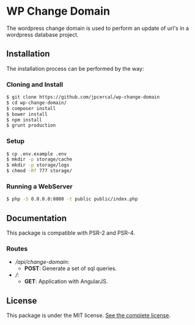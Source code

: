WP Change Domain
=============

The wordpress change domain is used to perform an update of url's in a wordpress database project.

Installation
------------

The installation process can be performed by the way:

### Cloning and Install

```sh
$ git clone https://github.com/jpcercal/wp-change-domain
$ cd wp-change-domain/
$ composer install
$ bower install
$ npm install
$ grunt production
```

### Setup

```sh
$ cp .env.example .env
$ mkdir -p storage/cache
$ mkdir -p storage/logs
$ chmod -Rf 777 storage/
```

### Running a WebServer

```sh
$ php -S 0.0.0.0:8080 -t public public/index.php
```

Documentation
-------------

This package is compatible with PSR-2 and PSR-4.

### Routes

- */api/change-domain*:
    - **POST**: Generate a set of sql queries.
- */*:
    - **GET**: Application with AngularJS.

License
-------

This package is under the MIT license. [See the complete license](https://github.com/jpcercal/wp-change-domain/blob/master/LICENSE).